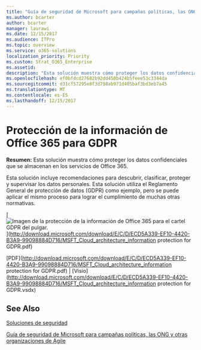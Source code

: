```yaml
---
title: "Guía de seguridad de Microsoft para campañas políticas, las ONG y otras organizaciones de Agile"
ms.author: bcarter
author: bcarter
manager: laurawi
ms.date: 12/15/2017
ms.audience: ITPro
ms.topic: overview
ms.service: o365-solutions
localization_priority: Priority
ms.custom: Strat_O365_Enterprise
ms.assetid: 
description: "Esta solución muestra cómo proteger los datos confidenciales que se almacenan en los servicios de Office 365."
ms.openlocfilehash: ef0bfdcd27682b92dd450b424b5feee53c3344da
ms.sourcegitcommit: d31cf57295e8f3d798ab971d405baf3bd3eb7a45
ms.translationtype: MT
ms.contentlocale: es-ES
ms.lasthandoff: 12/15/2017
---
```

# <a name="office-365-information-protection-for-gdpr"></a>Protección de la información de Office 365 para GDPR

 **Resumen:** Esta solución muestra cómo proteger los datos confidenciales que se almacenan en los servicios de Office 365.
  
Esta solución incluye recomendaciones para descubrir, clasificar, proteger y supervisar los datos personales. Esta solución utiliza el Reglamento General de protección de datos (GDPR) como ejemplo, pero se puede aplicar el mismo proceso para lograr el cumplimiento de muchas otras normativas.

[![Imagen de la protección de la información de Office 365 para el cartel GDPR del pulgar.](images/InfoProtectGDPR_Poster/o365infoprotectforgdpr_thumb.png)](http://download.microsoft.com/download/E/C/D/ECD5A339-EF10-4420-B3A9-99098884D716/MSFT_Cloud_architecture_information protection for GDPR.pdf)
  
[PDF](http://download.microsoft.com/download/E/C/D/ECD5A339-EF10-4420-B3A9-99098884D716/MSFT_Cloud_architecture_information protection for GDPR.pdf)  | [Visio](http://download.microsoft.com/download/E/C/D/ECD5A339-EF10-4420-B3A9-99098884D716/MSFT_Cloud_architecture_information protection for GDPR.vsdx)
  

## <a name="see-also"></a>See Also

[Soluciones de seguridad](security-solutions.md)
  
[Guía de seguridad de Microsoft para campañas políticas, las ONG y otras organizaciones de Agile](microsoft-security-guidance-for-political-campaigns-nonprofits-and-other-agile-o.md)





